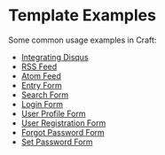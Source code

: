 Template Examples
=================

Some common usage examples in Craft:

- [Integrating Disqus](integrating-disqus.md)
- [RSS Feed](rss-feed.md)
- [Atom Feed](atom-feed.md)
- [Entry Form](entry-form.md)
- [Search Form](search-form.md)
- [Login Form](login-form.md)
- [User Profile Form](user-profile-form.md)
- [User Registration Form](user-registration-form.md)
- [Forgot Password Form](forgot-password-form.md)
- [Set Password Form](set-password-form.md)